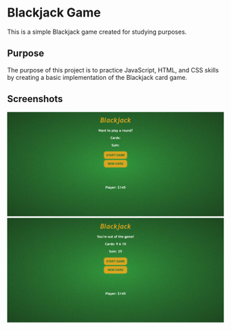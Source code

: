 # Blackjack Game
This is a simple Blackjack game created for studying purposes.

## Purpose
The purpose of this project is to practice JavaScript, HTML, and CSS skills by creating a basic implementation of the Blackjack card game.

## Screenshots

![Screenshot 1](images/1.png)
![Screenshot 2](images/2.png)
